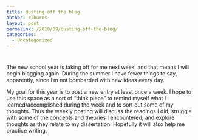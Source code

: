 ```yaml
---
title: dusting off the blog
author: rlburns
layout: post
permalink: /2010/09/dusting-off-the-blog/
categories:
  - Uncategorized
---
```

# 

The new school year is taking off for me next week, and that means I will begin blogging again. During the summer I have fewer things to say, apparently, since I’m not bombarded with new ideas every day.

My goal for this year is to post a new entry at least once a week. I hope to use this space as a sort of “think piece” to remind myself what I learned/accomplished during the week and to sort out some of my thoughts. Thus the weekly posting will discuss the readings I did, struggle with some of the concepts and theories I encountered, and explore thoughts as they relate to my dissertation. Hopefully it will also help me practice writing.